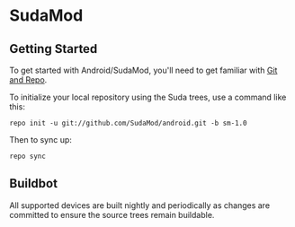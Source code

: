 SudaMod
===========

Getting Started
---------------

To get started with Android/SudaMod, you'll need to get
familiar with [Git and Repo](http://source.android.com/source/using-repo.html).

To initialize your local repository using the Suda trees, use a command like this:

    repo init -u git://github.com/SudaMod/android.git -b sm-1.0

Then to sync up:

    repo sync

Buildbot
--------

All supported devices are built nightly and periodically as changes are committed to ensure the source trees remain buildable.

